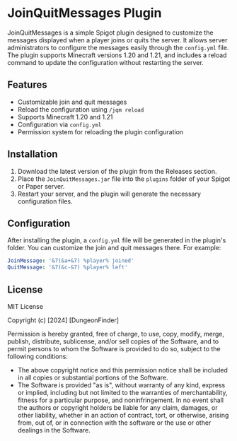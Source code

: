 # JoinQuitMessages Plugin

JoinQuitMessages is a simple Spigot plugin designed to customize the messages displayed when a player joins or quits the server.
It allows server administrators to configure the messages easily through the `config.yml` file.
The plugin supports Minecraft versions 1.20 and 1.21, and includes a reload command to update the configuration without restarting the server.

## Features

- Customizable join and quit messages
- Reload the configuration using `/jqm reload`
- Supports Minecraft 1.20 and 1.21
- Configuration via `config.yml`
- Permission system for reloading the plugin configuration

## Installation

1. Download the latest version of the plugin from the Releases section.
2. Place the `JoinQuitMessages.jar` file into the `plugins` folder of your Spigot or Paper server.
3. Restart your server, and the plugin will generate the necessary configuration files.

## Configuration

After installing the plugin, a `config.yml` file will be generated in the plugin's folder. You can customize the join and quit messages there. For example:

```yaml
JoinMessage: '&7(&a+&7) %player% joined'
QuitMessage: '&7(&c-&7) %player% left'
```


## License

MIT License

Copyright (c) [2024] [DungeonFinder]

Permission is hereby granted, free of charge, to use, copy, modify, merge, publish, distribute, sublicense, and/or sell copies of the Software, and to permit persons to whom the Software is provided to do so, subject to the following conditions:

- The above copyright notice and this permission notice shall be included in all copies or substantial portions of the Software.
- The Software is provided "as is", without warranty of any kind, express or implied, including but not limited to the warranties of merchantability, fitness for a particular purpose, and noninfringement. In no event shall the authors or copyright holders be liable for any claim, damages, or other liability, whether in an action of contract, tort, or otherwise, arising from, out of, or in connection with the software or the use or other dealings in the Software.
